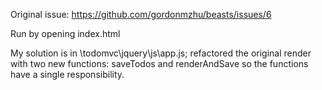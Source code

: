 Original issue: https://github.com/gordonmzhu/beasts/issues/6

Run by opening index.html

My solution is in \todomvc\jquery\js\app.js; refactored the original render with two new functions: saveTodos and renderAndSave so the functions have a single responsibility.
